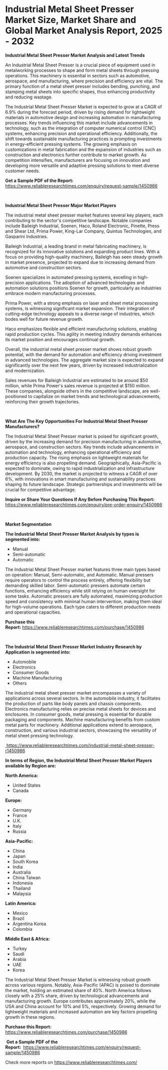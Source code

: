 <p><h1>Industrial Metal Sheet Presser Market Size, Market Share and Global Market Analysis Report, 2025 - 2032</h1></p><p><strong>Industrial Metal Sheet Presser Market Analysis and Latest Trends</strong></p>
<p><p>An Industrial Metal Sheet Presser is a crucial piece of equipment used in metalworking processes to shape and form metal sheets through pressing operations. This machinery is essential in sectors such as automotive, aerospace, and manufacturing, where precision and efficiency are vital. The primary function of a metal sheet presser includes bending, punching, and stamping metal sheets into specific shapes, thus enhancing productivity and reducing wastage.</p><p>The Industrial Metal Sheet Presser Market is expected to grow at a CAGR of 6.9% during the forecast period, driven by rising demand for lightweight materials in automotive design and increasing automation in manufacturing processes. Key trends influencing this market include advancements in technology, such as the integration of computer numerical control (CNC) systems, enhancing precision and operational efficiency. Additionally, the shift towards sustainable manufacturing practices is prompting investments in energy-efficient pressing systems. The growing emphasis on customizations in metal fabrication and the expansion of industries such as construction and electronics further contribute to market growth. As competition intensifies, manufacturers are focusing on innovation and developing more versatile and adaptive pressing solutions to meet diverse customer needs.</p></p>
<p><strong>Get a Sample PDF of the Report:&nbsp;</strong> <a href="https://www.reliableresearchtimes.com/enquiry/request-sample/1450986?utm_campaign=3554&utm_medium=2&utm_source=Github&utm_content=ia&utm_term=11042025&utm_id=industrial-metal-sheet-presser">https://www.reliableresearchtimes.com/enquiry/request-sample/1450986</a></p>
<p>&nbsp;</p>
<p><strong>Industrial Metal Sheet Presser Major Market Players</strong></p>
<p><p>The industrial metal sheet presser market features several key players, each contributing to the sector's competitive landscape. Notable companies include Baileigh Industrial, Soenen, Haco, Roland Electronic, Pinette, Press and Shear Ltd, Prima Power, King-Lar Company, Quintus Technologies, and Gasparini Industries.</p><p>Baileigh Industrial, a leading brand in metal fabricating machinery, is recognized for its innovative solutions and expanding product lines. With a focus on providing high-quality machinery, Baileigh has seen steady growth in market presence, projected to expand due to increasing demand from automotive and construction sectors.</p><p>Soenen specializes in automated pressing systems, excelling in high-precision applications. The adoption of advanced technologies and automation solutions positions Soenen for growth, particularly as industries embrace modern manufacturing processes.</p><p>Prima Power, with a strong emphasis on laser and sheet metal processing systems, is witnessing significant market expansion. Their integration of cutting-edge technology appeals to a diverse range of industries, which bodes well for future revenue growth.</p><p>Haco emphasizes flexible and efficient manufacturing solutions, enabling rapid production cycles. This agility in meeting industry demands enhances its market position and encourages continual growth.</p><p>Overall, the industrial metal sheet presser market shows robust growth potential, with the demand for automation and efficiency driving investment in advanced technologies. The aggregate market size is expected to expand significantly over the next few years, driven by increased industrialization and modernization.</p><p>Sales revenues for Baileigh Industrial are estimated to be around $50 million, while Prima Power's sales revenue is projected at $150 million. These companies, alongside others in the competitive landscape, are well-positioned to capitalize on market trends and technological advancements, reinforcing their growth trajectories.</p></p>
<p>&nbsp;</p>
<p><strong>What Are The Key Opportunities For Industrial Metal Sheet Presser Manufacturers?</strong></p>
<p><p>The Industrial Metal Sheet Presser market is poised for significant growth, driven by the increasing demand for precision manufacturing in automotive, aerospace, and construction sectors. Key trends include advancements in automation and technology, enhancing operational efficiency and production capacity. The rising emphasis on lightweight materials for energy efficiency is also propelling demand. Geographically, Asia-Pacific is expected to dominate, owing to rapid industrialization and infrastructure development. By 2030, the market is projected to witness a CAGR of over 6%, with innovations in smart manufacturing and sustainability practices shaping its future landscape. Strategic partnerships and investments will be crucial for competitive advantage.</p></p>
<p><strong>Inquire or Share Your Questions If Any Before Purchasing This Report:</strong> <a href="https://www.reliableresearchtimes.com/enquiry/pre-order-enquiry/1450986?utm_campaign=3554&utm_medium=2&utm_source=Github&utm_content=ia&utm_term=11042025&utm_id=industrial-metal-sheet-presser">https://www.reliableresearchtimes.com/enquiry/pre-order-enquiry/1450986</a></p>
<p>&nbsp;</p>
<p><strong>Market Segmentation</strong></p>
<p><strong>The Industrial Metal Sheet Presser Market Analysis by types is segmented into:</strong></p>
<p><ul><li>Manual</li><li>Semi-automatic</li><li>Automatic</li></ul></p>
<p><p>The Industrial Metal Sheet Presser market features three main types based on operation: Manual, Semi-automatic, and Automatic. Manual pressers require operators to control the process entirely, offering flexibility but demanding skilled labor. Semi-automatic pressers automate certain functions, enhancing efficiency while still relying on human oversight for some tasks. Automatic pressers are fully automated, maximizing production speed and consistency with minimal human intervention, making them ideal for high-volume operations. Each type caters to different production needs and operational capacities.</p></p>
<p><strong>Purchase this Report:&nbsp;</strong><a href="https://www.reliableresearchtimes.com/purchase/1450986?utm_campaign=3554&utm_medium=2&utm_source=Github&utm_content=ia&utm_term=11042025&utm_id=industrial-metal-sheet-presser">https://www.reliableresearchtimes.com/purchase/1450986</a></p>
<p>&nbsp;</p>
<p><strong>The Industrial Metal Sheet Presser Market Industry Research by Application is segmented into:</strong></p>
<p><ul><li>Automobile</li><li>Electronics</li><li>Consumer Goods</li><li>Machine Manufacturing</li><li>Others</li></ul></p>
<p><p>The industrial metal sheet presser market encompasses a variety of applications across several sectors. In the automobile industry, it facilitates the production of parts like body panels and chassis components. Electronics manufacturing relies on precise metal sheets for devices and enclosures. In consumer goods, metal pressing is essential for durable packaging and components. Machine manufacturing benefits from custom metal parts for machinery. Additional applications extend to aerospace, construction, and various industrial sectors, showcasing the versatility of metal sheet pressing technology.</p></p>
<p><a href="https://www.reliableresearchtimes.com/industrial-metal-sheet-presser-r1450986?utm_campaign=3554&utm_medium=2&utm_source=Github&utm_content=ia&utm_term=11042025&utm_id=industrial-metal-sheet-presser">&nbsp;https://www.reliableresearchtimes.com/industrial-metal-sheet-presser-r1450986</a></p>
<p><strong>In terms of Region, the Industrial Metal Sheet Presser Market Players available by Region are:</strong></p>
<p>
    <p> <strong> North America: </strong>
        <ul>
            <li>United States</li>
            <li>Canada</li>
        </ul>
        </p> 
    <p> <strong> Europe: </strong>
        <ul>
            <li>Germany</li>
            <li>France</li>
            <li>U.K.</li>
            <li>Italy</li>
            <li>Russia</li>
        </ul>
        </p> 
    <p> <strong> Asia-Pacific: </strong>
        <ul>
            <li>China</li>
            <li>Japan</li>
            <li>South Korea</li>
            <li>India</li>
            <li>Australia</li>
            <li>China Taiwan</li>
            <li>Indonesia</li>
            <li>Thailand</li>
            <li>Malaysia</li>
        </ul>
        </p> 
    <p> <strong> Latin America: </strong>
        <ul>
            <li>Mexico</li>
            <li>Brazil</li>
            <li>Argentina Korea</li>
            <li>Colombia</li>
        </ul>
        </p> 
    <p> <strong> Middle East & Africa: </strong>
        <ul>
            <li>Turkey</li>
            <li>Saudi</li>
            <li>Arabia</li>
            <li>UAE</li>
            <li>Korea</li>
        </ul>
    </p>
    </p>
<p><p>The Industrial Metal Sheet Presser Market is witnessing robust growth across various regions. Notably, Asia-Pacific (APAC) is poised to dominate the market, holding an estimated share of 40%. North America follows closely with a 25% share, driven by technological advancements and manufacturing growth. Europe contributes approximately 20%, while the USA and China account for 10% and 5%, respectively. Growing demand for lightweight materials and increased automation are key factors propelling growth in these regions.</p></p>
<p><strong>Purchase this Report: </strong><a href="https://www.reliableresearchtimes.com/purchase/1450986?utm_campaign=3554&utm_medium=2&utm_source=Github&utm_content=ia&utm_term=11042025&utm_id=industrial-metal-sheet-presser">https://www.reliableresearchtimes.com/purchase/1450986</a></p>
<p>&nbsp;<strong>Get a Sample PDF of the Report:&nbsp;&nbsp;</strong><a href="https://www.reliableresearchtimes.com/enquiry/request-sample/1450986?utm_campaign=3554&utm_medium=2&utm_source=Github&utm_content=ia&utm_term=11042025&utm_id=industrial-metal-sheet-presser">https://www.reliableresearchtimes.com/enquiry/request-sample/1450986</a></p>
<p><strong></strong></p>
<p>Check more reports on <a href="https://www.reliableresearchtimes.com/?utm_campaign=3554&utm_medium=2&utm_source=Github&utm_content=ia&utm_term=11042025&utm_id=industrial-metal-sheet-presser">https://www.reliableresearchtimes.com/</a></p>